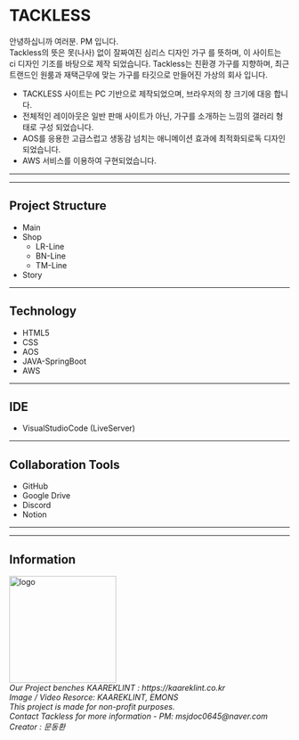 # TACKLESS
안녕하십니까 여러분. PM 입니다.   
 Tackless의 뜻은 못(나사) 없이 잘짜여진 심리스 디자인 가구 를 뜻하며, 이 사이트는 ci 디자인 기조를 바탕으로 제작 되었습니다.
 Tackless는 친환경 가구를 지향하며, 최근 트랜드인 원룸과 재택근무에 맞는 가구를 타깃으로 만들어진 가상의 회사 입니다.
 * TACKLESS 사이트는 PC 기반으로 제작되었으며, 브라우저의 창 크기에 대응 합니다.
 * 전체적인 레이아웃은 일반 판매 사이트가 아닌, 가구를 소개하는 느낌의 갤러리 형태로 구성 되었습니다.
* AOS를 응용한 고급스럽고 생동감 넘치는 애니메이션 효과에 최적화되로독 디자인 되었습니다.
* AWS 서비스를 이용하여 구현되었습니다.
---
---
## Project Structure
* Main
* Shop
    * LR-Line
    * BN-Line
    * TM-Line
* Story
---
## Technology
*   HTML5
*   CSS
*   AOS
*	JAVA-SpringBoot
* 	AWS
---
## IDE
* VisualStudioCode (LiveServer)
---
## Collaboration Tools
* GitHub
* Google Drive
* Discord
* Notion
---
---


## Information
<footer>
        <div class="footer">
            <img src="./src/main/resources/Tackless/img/logo.png" alt="logo" width="auto"  style="width:20vw">
            <div>
            <address>Our Project benches KAAREKLINT : https://kaareklint.co.kr<br></address>
            <address>Image / Video Resorce: KAAREKLINT, EMONS<br></address> <address>This project is made for non-profit purposes.<br></address>
                <address>Contact Tackless for more information - PM: msjdoc0645@naver.com <br></address>
                <address>Creator : 문동환 </address>
                        </div>
    </footer>



